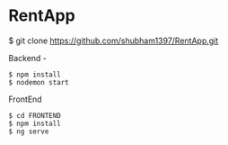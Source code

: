 # RentApp

$ git clone https://github.com/shubham1397/RentApp.git

Backend - 

```
$ npm install
$ nodemon start
```

FrontEnd
 
```
$ cd FRONTEND
$ npm install
$ ng serve
```
